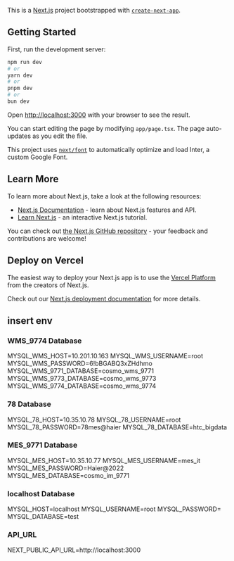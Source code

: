 This is a [Next.js](https://nextjs.org/) project bootstrapped with [`create-next-app`](https://github.com/vercel/next.js/tree/canary/packages/create-next-app).

## Getting Started

First, run the development server:

```bash
npm run dev
# or
yarn dev
# or
pnpm dev
# or
bun dev
```

Open [http://localhost:3000](http://localhost:3000) with your browser to see the result.

You can start editing the page by modifying `app/page.tsx`. The page auto-updates as you edit the file.

This project uses [`next/font`](https://nextjs.org/docs/basic-features/font-optimization) to automatically optimize and load Inter, a custom Google Font.

## Learn More

To learn more about Next.js, take a look at the following resources:

- [Next.js Documentation](https://nextjs.org/docs) - learn about Next.js features and API.
- [Learn Next.js](https://nextjs.org/learn) - an interactive Next.js tutorial.

You can check out [the Next.js GitHub repository](https://github.com/vercel/next.js/) - your feedback and contributions are welcome!

## Deploy on Vercel

The easiest way to deploy your Next.js app is to use the [Vercel Platform](https://vercel.com/new?utm_medium=default-template&filter=next.js&utm_source=create-next-app&utm_campaign=create-next-app-readme) from the creators of Next.js.

Check out our [Next.js deployment documentation](https://nextjs.org/docs/deployment) for more details.

## insert env
### WMS_9774 Database
MYSQL_WMS_HOST=10.201.10.163
MYSQL_WMS_USERNAME=root
MYSQL_WMS_PASSWORD=6!bBGABQ3xZHdhmo
MYSQL_WMS_9771_DATABASE=cosmo_wms_9771
MYSQL_WMS_9773_DATABASE=cosmo_wms_9773
MYSQL_WMS_9774_DATABASE=cosmo_wms_9774

### 78 Database
MYSQL_78_HOST=10.35.10.78
MYSQL_78_USERNAME=root
MYSQL_78_PASSWORD=78mes@haier
MYSQL_78_DATABASE=htc_bigdata

### MES_9771 Database
MYSQL_MES_HOST=10.35.10.77
MYSQL_MES_USERNAME=mes_it
MYSQL_MES_PASSWORD=Haier@2022
MYSQL_MES_DATABASE=cosmo_im_9771

### localhost Database
MYSQL_HOST=localhost
MYSQL_USERNAME=root
MYSQL_PASSWORD=
MYSQL_DATABASE=test

### API_URL
NEXT_PUBLIC_API_URL=http://localhost:3000